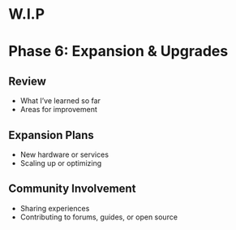 # W.I.P
# Phase 6: Expansion & Upgrades
## Review

- What I’ve learned so far
- Areas for improvement

## Expansion Plans

- New hardware or services
- Scaling up or optimizing

## Community Involvement

- Sharing experiences
- Contributing to forums, guides, or open source
